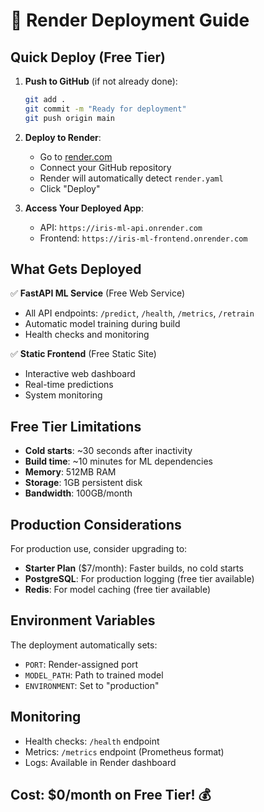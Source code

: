 # 🚀 Render Deployment Guide

## Quick Deploy (Free Tier)

1. **Push to GitHub** (if not already done):
   ```bash
   git add .
   git commit -m "Ready for deployment"
   git push origin main
   ```

2. **Deploy to Render**:
   - Go to [render.com](https://render.com)
   - Connect your GitHub repository
   - Render will automatically detect `render.yaml`
   - Click "Deploy"

3. **Access Your Deployed App**:
   - API: `https://iris-ml-api.onrender.com`
   - Frontend: `https://iris-ml-frontend.onrender.com`

## What Gets Deployed

✅ **FastAPI ML Service** (Free Web Service)
- All API endpoints: `/predict`, `/health`, `/metrics`, `/retrain`
- Automatic model training during build
- Health checks and monitoring

✅ **Static Frontend** (Free Static Site)
- Interactive web dashboard
- Real-time predictions
- System monitoring

## Free Tier Limitations

- **Cold starts**: ~30 seconds after inactivity
- **Build time**: ~10 minutes for ML dependencies
- **Memory**: 512MB RAM
- **Storage**: 1GB persistent disk
- **Bandwidth**: 100GB/month

## Production Considerations

For production use, consider upgrading to:
- **Starter Plan** ($7/month): Faster builds, no cold starts
- **PostgreSQL**: For production logging (free tier available)
- **Redis**: For model caching (free tier available)

## Environment Variables

The deployment automatically sets:
- `PORT`: Render-assigned port
- `MODEL_PATH`: Path to trained model
- `ENVIRONMENT`: Set to "production"

## Monitoring

- Health checks: `/health` endpoint
- Metrics: `/metrics` endpoint (Prometheus format)
- Logs: Available in Render dashboard

## Cost: $0/month on Free Tier! 💰